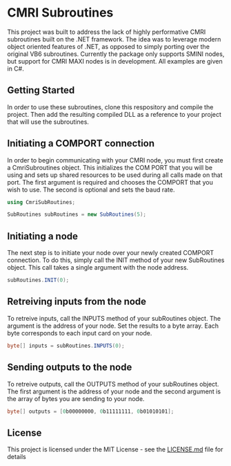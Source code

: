 # CMRI Subroutines

This project was built to address the lack of highly performative CMRI subroutines built on the .NET framework. The idea was to leverage modern object oriented features of .NET, as opposed to simply porting over the original VB6 subroutines. Currently the package only supports SMINI nodes, but support for CMRI MAXI nodes is in development. All examples are given in C#.

## Getting Started

In order to use these subroutines, clone this respository and compile the project. Then add the resulting compiled DLL as a reference to your project that will use the subroutines.

## Initiating a COMPORT connection

In order to begin communicating with your CMRI node, you must first create a CmriSubroutines object. This initializes the COM PORT that you will be using and sets up shared resources to be used during all calls made on that port. The first argument is required and chooses the COMPORT that you wish to use. The second is optional and sets the baud rate. 

```C#
using CmriSubRoutines;

SubRoutines subRoutines = new SubRoutines(5);
```

## Initiating a node

The next step is to initiate your node over your newly created COMPORT connection. To do this, simply call the INIT method of your new SubRoutines object. This call takes a single argument with the node address.

```C#
subRoutines.INIT(0);
```

## Retreiving inputs from the node

To retreive inputs, call the INPUTS method of your subRoutines object. The argument is the address of your node. Set the results to a byte array. Each byte corresponds to each input card on your node.

```C#
byte[] inputs = subRoutines.INPUTS(0);
```

## Sending outputs to the node

To retreive outputs, call the OUTPUTS method of your subRoutines object. The first argument is the address of your node and the second argument is the array of bytes you are sending to your node.

```C#
byte[] outputs = [0b00000000, 0b11111111, 0b01010101];
```

## License

This project is licensed under the MIT License - see the [LICENSE.md](LICENSE.md) file for details
